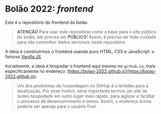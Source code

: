 # Bolão 2022: _frontend_

Este é o repositório do frontend do bolão.

> **ATENÇÃO** Para usar este repositório como a base para o
> site público do bolão, ele precisa ser **PÚBLICO**! Assim, é
> preciso ter todo cuidado para não _committar_ dados sensíveis
> neste repositório.

A ideia é construírmos o frontend usando puro HTML, CSS e
JavaScript: o famoso [Vanilla JS](http://vanilla-js.com/).

Inicialmente, a ideia é hospedar o frontend aqui mesmo no
`github.io`, mais especificamente no endereço:
[https://bolao-2022.github.io](https://bolao-2022.github.io).

> Um dos problemas da hospedagem no GitHub é a lentidão para a
> atualização. Por esse motivo, seria importante termos um site
> de testes hospedado em outro lugar mais rápido, para agilizar e
> facilitar o processo de desenvolvimento e testes. Assim, o
> endereço acima poderia ser apenas para o usuário final.
